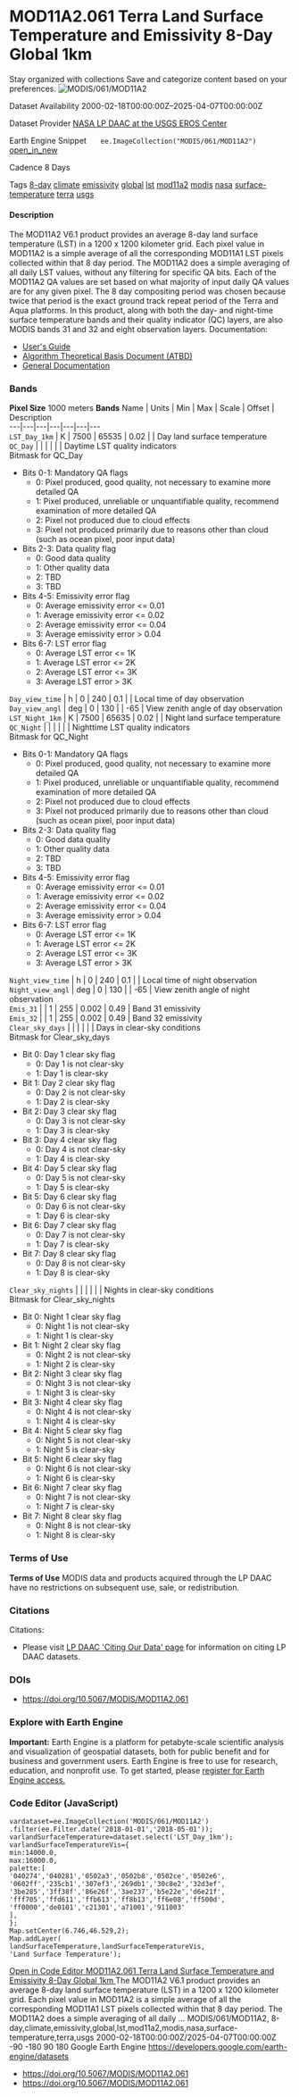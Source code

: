  
#  MOD11A2.061 Terra Land Surface Temperature and Emissivity 8-Day Global 1km 
Stay organized with collections  Save and categorize content based on your preferences. 
![MODIS/061/MOD11A2](https://developers.google.com/earth-engine/datasets/images/MODIS/MODIS_061_MOD11A2_sample.png) 

Dataset Availability
    2000-02-18T00:00:00Z–2025-04-07T00:00:00Z 

Dataset Provider
     [ NASA LP DAAC at the USGS EROS Center ](https://doi.org/10.5067/MODIS/MOD11A2.061) 

Earth Engine Snippet
     `    ee.ImageCollection("MODIS/061/MOD11A2")   ` [ open_in_new ](https://code.earthengine.google.com/?scriptPath=Examples:Datasets/MODIS/MODIS_061_MOD11A2) 

Cadence
    8 Days 

Tags
     [8-day](https://developers.google.com/earth-engine/datasets/tags/8-day) [climate](https://developers.google.com/earth-engine/datasets/tags/climate) [emissivity](https://developers.google.com/earth-engine/datasets/tags/emissivity) [global](https://developers.google.com/earth-engine/datasets/tags/global) [lst](https://developers.google.com/earth-engine/datasets/tags/lst) [mod11a2](https://developers.google.com/earth-engine/datasets/tags/mod11a2) [modis](https://developers.google.com/earth-engine/datasets/tags/modis) [nasa](https://developers.google.com/earth-engine/datasets/tags/nasa) [surface-temperature](https://developers.google.com/earth-engine/datasets/tags/surface-temperature) [terra](https://developers.google.com/earth-engine/datasets/tags/terra) [usgs](https://developers.google.com/earth-engine/datasets/tags/usgs)
#### Description
The MOD11A2 V6.1 product provides an average 8-day land surface temperature (LST) in a 1200 x 1200 kilometer grid. Each pixel value in MOD11A2 is a simple average of all the corresponding MOD11A1 LST pixels collected within that 8 day period. The MOD11A2 does a simple averaging of all daily LST values, without any filtering for specific QA bits. Each of the MOD11A2 QA values are set based on what majority of input daily QA values are for any given pixel.
The 8 day compositing period was chosen because twice that period is the exact ground track repeat period of the Terra and Aqua platforms. In this product, along with both the day- and night-time surface temperature bands and their quality indicator (QC) layers, are also MODIS bands 31 and 32 and eight observation layers.
Documentation:
  * [User's Guide](https://lpdaac.usgs.gov/documents/118/MOD11_User_Guide_V6.pdf)
  * [Algorithm Theoretical Basis Document (ATBD)](https://lpdaac.usgs.gov/documents/119/MOD11_ATBD.pdf)
  * [General Documentation](https://ladsweb.modaps.eosdis.nasa.gov/filespec/MODIS/61/MOD11A2)


### Bands
**Pixel Size** 1000 meters 
**Bands**
Name | Units | Min | Max | Scale | Offset | Description  
---|---|---|---|---|---|---  
`LST_Day_1km` | K |  7500  |  65535  | 0.02 |  | Day land surface temperature  
`QC_Day` |  |  |  |  |  | Daytime LST quality indicators  
Bitmask for QC_Day
  * Bits 0-1: Mandatory QA flags 
    * 0: Pixel produced, good quality, not necessary to examine more detailed QA
    * 1: Pixel produced, unreliable or unquantifiable quality, recommend examination of more detailed QA
    * 2: Pixel not produced due to cloud effects
    * 3: Pixel not produced primarily due to reasons other than cloud (such as ocean pixel, poor input data)
  * Bits 2-3: Data quality flag 
    * 0: Good data quality
    * 1: Other quality data
    * 2: TBD
    * 3: TBD
  * Bits 4-5: Emissivity error flag 
    * 0: Average emissivity error <= 0.01
    * 1: Average emissivity error <= 0.02
    * 2: Average emissivity error <= 0.04
    * 3: Average emissivity error > 0.04
  * Bits 6-7: LST error flag 
    * 0: Average LST error <= 1K
    * 1: Average LST error <= 2K
    * 2: Average LST error <= 3K
    * 3: Average LST error > 3K

  
`Day_view_time` | h |  0  |  240  | 0.1 |  | Local time of day observation  
`Day_view_angl` | deg |  0  |  130  |  | -65 | View zenith angle of day observation  
`LST_Night_1km` | K |  7500  |  65635  | 0.02 |  | Night land surface temperature  
`QC_Night` |  |  |  |  |  | Nighttime LST quality indicators  
Bitmask for QC_Night
  * Bits 0-1: Mandatory QA flags 
    * 0: Pixel produced, good quality, not necessary to examine more detailed QA
    * 1: Pixel produced, unreliable or unquantifiable quality, recommend examination of more detailed QA
    * 2: Pixel not produced due to cloud effects
    * 3: Pixel not produced primarily due to reasons other than cloud (such as ocean pixel, poor input data)
  * Bits 2-3: Data quality flag 
    * 0: Good data quality
    * 1: Other quality data
    * 2: TBD
    * 3: TBD
  * Bits 4-5: Emissivity error flag 
    * 0: Average emissivity error <= 0.01
    * 1: Average emissivity error <= 0.02
    * 2: Average emissivity error <= 0.04
    * 3: Average emissivity error > 0.04
  * Bits 6-7: LST error flag 
    * 0: Average LST error <= 1K
    * 1: Average LST error <= 2K
    * 2: Average LST error <= 3K
    * 3: Average LST error > 3K

  
`Night_view_time` | h |  0  |  240  | 0.1 |  | Local time of night observation  
`Night_view_angl` | deg |  0  |  130  |  | -65 | View zenith angle of night observation  
`Emis_31` |  |  1  |  255  | 0.002 | 0.49 | Band 31 emissivity  
`Emis_32` |  |  1  |  255  | 0.002 | 0.49 | Band 32 emissivity  
`Clear_sky_days` |  |  |  |  |  | Days in clear-sky conditions  
Bitmask for Clear_sky_days
  * Bit 0: Day 1 clear sky flag 
    * 0: Day 1 is not clear-sky
    * 1: Day 1 is clear-sky
  * Bit 1: Day 2 clear sky flag 
    * 0: Day 2 is not clear-sky
    * 1: Day 2 is clear-sky
  * Bit 2: Day 3 clear sky flag 
    * 0: Day 3 is not clear-sky
    * 1: Day 3 is clear-sky
  * Bit 3: Day 4 clear sky flag 
    * 0: Day 4 is not clear-sky
    * 1: Day 4 is clear-sky
  * Bit 4: Day 5 clear sky flag 
    * 0: Day 5 is not clear-sky
    * 1: Day 5 is clear-sky
  * Bit 5: Day 6 clear sky flag 
    * 0: Day 6 is not clear-sky
    * 1: Day 6 is clear-sky
  * Bit 6: Day 7 clear sky flag 
    * 0: Day 7 is not clear-sky
    * 1: Day 7 is clear-sky
  * Bit 7: Day 8 clear sky flag 
    * 0: Day 8 is not clear-sky
    * 1: Day 8 is clear-sky

  
`Clear_sky_nights` |  |  |  |  |  | Nights in clear-sky conditions  
Bitmask for Clear_sky_nights
  * Bit 0: Night 1 clear sky flag 
    * 0: Night 1 is not clear-sky
    * 1: Night 1 is clear-sky
  * Bit 1: Night 2 clear sky flag 
    * 0: Night 2 is not clear-sky
    * 1: Night 2 is clear-sky
  * Bit 2: Night 3 clear sky flag 
    * 0: Night 3 is not clear-sky
    * 1: Night 3 is clear-sky
  * Bit 3: Night 4 clear sky flag 
    * 0: Night 4 is not clear-sky
    * 1: Night 4 is clear-sky
  * Bit 4: Night 5 clear sky flag 
    * 0: Night 5 is not clear-sky
    * 1: Night 5 is clear-sky
  * Bit 5: Night 6 clear sky flag 
    * 0: Night 6 is not clear-sky
    * 1: Night 6 is clear-sky
  * Bit 6: Night 7 clear sky flag 
    * 0: Night 7 is not clear-sky
    * 1: Night 7 is clear-sky
  * Bit 7: Night 8 clear sky flag 
    * 0: Night 8 is not clear-sky
    * 1: Night 8 is clear-sky

  
### Terms of Use
**Terms of Use**
MODIS data and products acquired through the LP DAAC have no restrictions on subsequent use, sale, or redistribution.
### Citations
Citations:
  * Please visit [LP DAAC 'Citing Our Data' page](https://lpdaac.usgs.gov/citing_our_data) for information on citing LP DAAC datasets.


### DOIs
  * [ https://doi.org/10.5067/MODIS/MOD11A2.061 ](https://doi.org/10.5067/MODIS/MOD11A2.061)


### Explore with Earth Engine
**Important:** Earth Engine is a platform for petabyte-scale scientific analysis and visualization of geospatial datasets, both for public benefit and for business and government users. Earth Engine is free to use for research, education, and nonprofit use. To get started, please [register for Earth Engine access.](https://console.cloud.google.com/earth-engine)
### Code Editor (JavaScript)
```
vardataset=ee.ImageCollection('MODIS/061/MOD11A2')
.filter(ee.Filter.date('2018-01-01','2018-05-01'));
varlandSurfaceTemperature=dataset.select('LST_Day_1km');
varlandSurfaceTemperatureVis={
min:14000.0,
max:16000.0,
palette:[
'040274','040281','0502a3','0502b8','0502ce','0502e6',
'0602ff','235cb1','307ef3','269db1','30c8e2','32d3ef',
'3be285','3ff38f','86e26f','3ae237','b5e22e','d6e21f',
'fff705','ffd611','ffb613','ff8b13','ff6e08','ff500d',
'ff0000','de0101','c21301','a71001','911003'
],
};
Map.setCenter(6.746,46.529,2);
Map.addLayer(
landSurfaceTemperature,landSurfaceTemperatureVis,
'Land Surface Temperature');
```
[ Open in Code Editor ](https://code.earthengine.google.com/?scriptPath=Examples:Datasets/MODIS/MODIS_061_MOD11A2)
[ MOD11A2.061 Terra Land Surface Temperature and Emissivity 8-Day Global 1km ](https://developers.google.com/earth-engine/datasets/catalog/MODIS_061_MOD11A2)
The MOD11A2 V6.1 product provides an average 8-day land surface temperature (LST) in a 1200 x 1200 kilometer grid. Each pixel value in MOD11A2 is a simple average of all the corresponding MOD11A1 LST pixels collected within that 8 day period. The MOD11A2 does a simple averaging of all daily …
MODIS/061/MOD11A2, 8-day,climate,emissivity,global,lst,mod11a2,modis,nasa,surface-temperature,terra,usgs 
2000-02-18T00:00:00Z/2025-04-07T00:00:00Z
-90 -180 90 180 
Google Earth Engine
https://developers.google.com/earth-engine/datasets
  * [ https://doi.org/10.5067/MODIS/MOD11A2.061 ](https://doi.org/https://doi.org/10.5067/MODIS/MOD11A2.061)
  * [ https://doi.org/10.5067/MODIS/MOD11A2.061 ](https://doi.org/https://developers.google.com/earth-engine/datasets/catalog/MODIS_061_MOD11A2)


